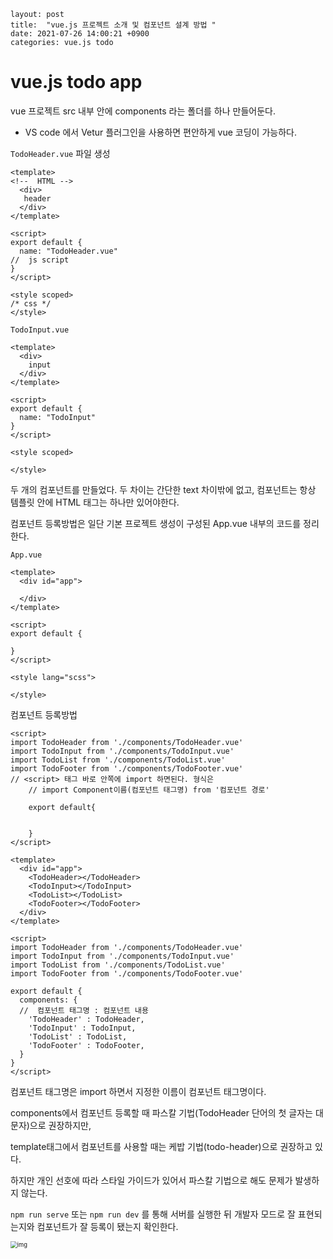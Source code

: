```
layout: post
title:  "vue.js 프로젝트 소개 및 컴포넌트 설계 방법 "
date: 2021-07-26 14:00:21 +0900
categories: vue.js todo
```

# vue.js todo app

vue 프로젝트 src 내부 안에 components 라는 폴더를 하나 만들어둔다.



- VS code 에서 Vetur 플러그인을 사용하면 편안하게 vue 코딩이 가능하다.



`TodoHeader.vue` 파일 생성

```vue
<template>
<!--  HTML -->
  <div>
   header
  </div>
</template>

<script>
export default {
  name: "TodoHeader.vue"
//  js script
}
</script>

<style scoped>
/* css */
</style>

```

`TodoInput.vue`

```vue
<template>
  <div>
    input
  </div>
</template>

<script>
export default {
  name: "TodoInput"
}
</script>

<style scoped>

</style>

```

두 개의 컴포넌트를 만들었다. 두 차이는 간단한 text 차이밖에 없고, 컴포넌트는 항상 템플릿 안에 HTML 태그는 하나만 있어야한다.



컴포넌트 등록방법은 일단 기본 프로젝트 생성이 구성된 App.vue 내부의 코드를 정리한다.

`App.vue`

```vue
<template>
  <div id="app">

  </div>
</template>

<script>
export default {

}
</script>

<style lang="scss">

</style>
```

컴포넌트 등록방법

```vue
<script>
import TodoHeader from './components/TodoHeader.vue'
import TodoInput from './components/TodoInput.vue'
import TodoList from './components/TodoList.vue'
import TodoFooter from './components/TodoFooter.vue'
// <script> 태그 바로 안쪽에 import 하면된다. 형식은 
    // import Component이름(컴포넌트 태그명) from '컴포넌트 경로'
    
    export default{
    

    }
</script>
```



```vue
<template>
  <div id="app">
    <TodoHeader></TodoHeader>
    <TodoInput></TodoInput>
    <TodoList></TodoList>
    <TodoFooter></TodoFooter>
  </div>
</template>

<script>
import TodoHeader from './components/TodoHeader.vue'
import TodoInput from './components/TodoInput.vue'
import TodoList from './components/TodoList.vue'
import TodoFooter from './components/TodoFooter.vue'

export default {
  components: {
  //  컴포넌트 태그명 : 컴포넌트 내용
    'TodoHeader' : TodoHeader,
    'TodoInput' : TodoInput,
    'TodoList' : TodoList,
    'TodoFooter' : TodoFooter,
  }
}
</script>

```

컴포넌트 태그명은 import 하면서 지정한 이름이 컴포넌트 태그명이다.



components에서  컴포넌트 등록할 때 파스칼 기법(TodoHeader 단어의 첫 글자는 대문자)으로 권장하지만,

template태그에서 컴포넌트를 사용할 때는 케밥 기법(todo-header)으로 권장하고 있다. 



하지만 개인 선호에 따라 스타일 가이드가 있어서 파스칼 기법으로 해도 문제가 발생하지 않는다.



`npm run serve` 또는 `npm run dev` 를 통해 서버를 실행한 뒤 개발자 모드로 잘 표현되는지와 컴포넌트가 잘 등록이 됐는지 확인한다.



<img src="https://blog.kakaocdn.net/dn/bvfLui/btraBTJTqo3/b27PGh2ZZn1KUY0K789kO1/img.png" alt="img" style="zoom:67%;" />
